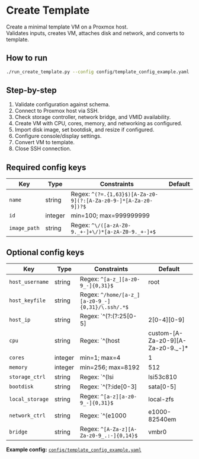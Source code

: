# Create Template

Create a minimal template VM on a Proxmox host.  
Validates inputs, creates VM, attaches disk and network, and converts to template.


## How to run
```bash
./run_create_template.py --config config/template_config_example.yaml   --validation config/template_config_validation.yaml
```

## Step-by-step
1. Validate configuration against schema.
2. Connect to Proxmox host via SSH.
3. Check storage controller, network bridge, and VMID availability.
4. Create VM with CPU, cores, memory, and networking as configured.
5. Import disk image, set bootdisk, and resize if configured.
6. Configure console/display settings.
7. Convert VM to template.
8. Close SSH connection.

## Required config keys
| Key | Type | Constraints | Default |
| --- | ---- | ----------- | ------- |
| `name` | string | Regex: `^(?=.{1,63}$)[A-Za-z0-9](?:[A-Za-z0-9-]*[A-Za-z0-9])?$` |  |
| `id` | integer | min=100; max=999999999 |  |
| `image_path` | string | Regex: `^\/([a-zA-Z0-9._+-]+\/)*[a-zA-Z0-9._+-]+$` |  |

## Optional config keys
| Key | Type | Constraints | Default |
| --- | ---- | ----------- | ------- |
| `host_username` | string | Regex: `^[a-z_][a-z0-9_-]{0,31}$` | root |
| `host_keyfile` | string | Regex: `^/home/[a-z_][a-z0-9_-]{0,31}/\.ssh/.*$` | <Your ssh keyfile path goes here> |
| `host_ip` | string | Regex: `^(?:(?:25[0-5]|2[0-4][0-9]|[01]?[0-9][0-9]?)\.){3}(?:25[0-5]|2[0-4][0-9]|[01]?[0-9][0-9]?)$` | <Your PVE host ip goes here> |
| `cpu` | string | Regex: `^(host|custom-[A-Za-z0-9][A-Za-z0-9._-]*|[A-Za-z0-9][A-Za-z0-9._-]*)$` | host |
| `cores` | integer | min=1; max=4 | 1 |
| `memory` | integer | min=256; max=8192 | 512 |
| `storage_ctrl` | string | Regex: `^(lsi|lsi53c810|megasas|pvscsi|virtio-scsi-pci|virtio-scsi-single)$` | virtio-scsi-pci |
| `bootdisk` | string | Regex: `^(?:ide[0-3]|sata[0-5]|scsi(?:[0-9]|[12][0-9]|30)|virtio(?:[0-9]|1[0-5]))$` | scsi0 |
| `local_storage` | string | Regex: `^[a-z][a-z0-9_-]{0,31}$` | local-zfs |
| `network_ctrl` | string | Regex: `^(e1000|e1000-82540em|e1000-82544gc|e1000-82545em|e1000e|i82551|i82557b|i82559er|ne2k_isa|ne2k_pci|pcnet|rtl8139|virtio|vmxnet3)$` | virtio |
| `bridge` | string | Regex: `^[A-Za-z][A-Za-z0-9_.:-]{0,14}$` | vmbr0 |

**Example config:** [`config/template_config_example.yaml`](../config/template_config_example.yaml)